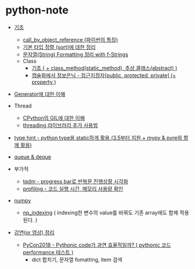 # python-note

- [기초](https://github.com/yahwang/python-note/tree/master/basics)
  - [call_by_object_reference (파이썬의 특징)](https://github.com/yahwang/python-note/tree/master/basics/object_reference.ipynb)
  - [기본 타입 정렬 (sort)에 대한 정리](https://github.com/yahwang/python-note/tree/master/basics/summary_sort.ipynb)
  - [문자열(String) Formatting 정리 with f-Strings](https://github.com/yahwang/python-note/tree/master/basics/string_format.ipynb)
  - Class
     - [기초 ( + class_method(static_method), 추상 클래스(abstract) )](https://github.com/yahwang/python-note/tree/master/basics/class.ipynb)  
     - [캡슐화에서 정보은닉 - 접근지정자[public, protected, private] (+ property )](https://github.com/yahwang/python-note/tree/master/basics/class_private.ipynb)  

- [Generator에 대한 이해](https://github.com/yahwang/python-note/blob/master/generator_tutorial.ipynb)
- Thread
  - [CPython의 GIL에 대한 이해](https://yahwang.github.io/posts/70)
  - [threading 라이브러리 추가 사용법](https://github.com/yahwang/python-note/blob/master/threading_usage.ipynb)

- [type hint - python type을 static하게 활용 (3.5부터 지원 + mypy & pyre와 함께 활용)](https://github.com/yahwang/python-note/blob/master/typehint.ipynb) 
- [queue & deque](https://github.com/yahwang/python-note/blob/master/queue&deque.ipynb) 

- 부가적
  - [tqdm - progress bar로 반복문 진행상황 시각화](https://github.com/yahwang/python-note/tree/master/others/tqdm.ipynb) 
  - [profiling - 코드 실행 시간, 메모리 사용량 확인](https://github.com/yahwang/python-note/tree/master/others/profiling.ipynb) 

- [numpy](https://github.com/yahwang/python-note/tree/master/numpy)
  - [np_indexing](https://github.com/yahwang/python-note/tree/master/numpy/np_indexing.ipynb) ( indexing한 변수의 value를 바꿔도 기존 array에도 함께 적용된다. )


- [강연(or 영상) 정리](https://github.com/yahwang/python-note/tree/master/lectures)
  - [PyCon2018 - Pythonic code가 과연 효율적일까? ( pythonic 코드 performance 테스트 )](https://github.com/yahwang/python-note/blob/master/lectures/pycon_code_performance.ipynb)
    - dict 합치기, 문자열 fomatting, item 검색

